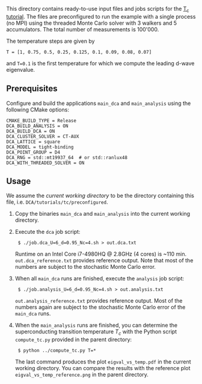 This directory contains ready-to-use input files and jobs scripts for the [T<sub>c</sub> tutorial](https://github.com/CompFUSE/DCA/wiki/Tutorial:-Tc).
The files are preconfigured to run the example with a single process (no MPI) using the threaded Monte Carlo solver with 3 walkers and 5 accumulators.
The total number of measurements is 100'000.

The temperature steps are given by

    T = [1, 0.75, 0.5, 0.25, 0.125, 0.1, 0.09, 0.08, 0.07]

  and `T=0.1` is the first temperature for which we compute the leading d-wave eigenvalue.

Prerequisites
-------------
Configure and build the applications `main_dca` and `main_analysis` using the following CMake
options:

    CMAKE_BUILD_TYPE = Release
    DCA_BUILD_ANALYSIS = ON
    DCA_BUILD_DCA = ON
    DCA_CLUSTER_SOLVER = CT-AUX
    DCA_LATTICE = square
    DCA_MODEL = tight-binding
    DCA_POINT_GROUP = D4
    DCA_RNG = std::mt19937_64  # or std::ranlux48
    DCA_WITH_THREADED_SOLVER = ON

Usage
-----
We assume the *current working directory* to be the directory containing this file, i.e. `DCA/tutorials/tc/preconfigured`.

1. Copy the binaries `main_dca` and `main_analysis` into the current working directory.

2. Execute the `dca` job script:

        $ ./job.dca_U=6_d=0.95_Nc=4.sh > out.dca.txt

    Runtime on an Intel Core i7-4980HQ @ 2.8GHz (4 cores) is ~110 min.  
    `out.dca_reference.txt` provides reference output.
    Note that most of the numbers are subject to the stochastic Monte Carlo error.

3. When all `main_dca` runs are finished, execute the `analysis` job script:

        $ ./job.analysis_U=6_d=0.95_Nc=4.sh > out.analysis.txt

    `out.analysis_reference.txt` provides reference output.
    Most of the numbers again are subject to the stochastic Monte Carlo error of the `main_dca` runs.

4. When the `main_analysis` runs are finished, you can determine the superconducting transition temperature _T<sub>c</sub>_ with the Python script `compute_tc.py` provided in the parent directory:

        $ python ../compute_tc.py T=*

    The last command produces the plot `eigval_vs_temp.pdf` in the current working directory.
    You can compare the results with the reference plot `eigval_vs_temp_reference.png` in the parent directory.
